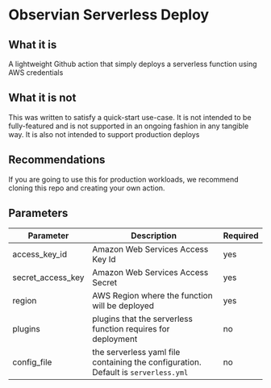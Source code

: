 # Observian Serverless Deploy

## What it is
A lightweight Github action that simply deploys a serverless function using AWS credentials
## What it is not
This was written to satisfy a quick-start use-case.  It is not intended to be fully-featured and is not supported in an ongoing fashion in any tangible way.  It is also not intended to support production deploys

## Recommendations
If you are going to use this for production workloads, we recommend cloning this repo and creating your own action.  
## Parameters
| Parameter | Description | Required |
| ----------| ----------- | -------- |
| access_key_id | Amazon Web Services Access Key Id | yes |
| secret_access_key | Amazon Web Services Access Secret | yes |
| region | AWS Region where the function will be deployed | yes |
| plugins | plugins that the serverless function requires for deployment | no |
| config_file | the serverless yaml file containing the configuration.  Default is `serverless.yml` | no |